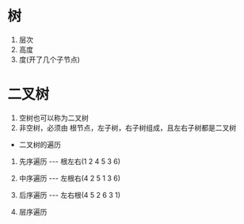 # 树
1. 层次
2. 高度
3. 度(开了几个子节点)

# 二叉树
1. 空树也可以称为二叉树
2. 非空树，必须由 根节点，左子树，右子树组成，且左右子树都是二叉树

- 二叉树的遍历
1. 先序遍历 --- 根左右(1 2 4 5 3 6)
2. 中序遍历 --- 左根右(4 2 5 1 3 6)
3. 后序遍历 --- 左右根(4 5 2 6 3 1)

4. 层序遍历